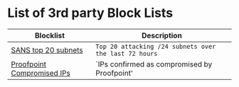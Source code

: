 # List of 3rd party Block Lists 


| Blocklist | Description |
| --- | --- |
|[SANS top 20 subnets](https://isc.sans.edu/block.txt) | `Top 20 attacking /24 subnets over the last 72 hours`|
|[Proofpoint Compromised IPs](https://rules.emergingthreats.net/blockrules/compromised-ips.txt) | `IPs confirmed as compromised by Proofpoint'|


